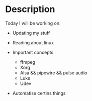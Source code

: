 # Description

Today I will be working on:
  - Updating my stuff
  - Reading about linux
  - Important concepts

    - ffmpeg
    - Xorg
    - Alsa && pipewire && pulse audio
    - Luks
    - Udev

  - Automatise certins things
